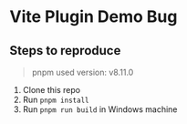 # Vite Plugin Demo Bug

## Steps to reproduce

> pnpm used version: v8.11.0

1. Clone this repo
2. Run `pnpm install`
3. Run `pnpm run build` in Windows machine
